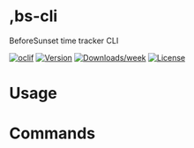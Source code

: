 ,bs-cli
=======

BeforeSunset time tracker CLI

[![oclif](https://img.shields.io/badge/cli-oclif-brightgreen.svg)](https://oclif.io)
[![Version](https://img.shields.io/npm/v/,bs-cli.svg)](https://npmjs.org/package/,bs-cli)
[![Downloads/week](https://img.shields.io/npm/dw/,bs-cli.svg)](https://npmjs.org/package/,bs-cli)
[![License](https://img.shields.io/npm/l/,bs-cli.svg)](https://github.com/gokceno/,bs-cli/blob/master/package.json)

<!-- toc -->
# Usage
<!-- usage -->
# Commands
<!-- commands -->
